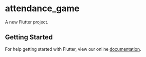 # attendance_game

A new Flutter project.

## Getting Started

For help getting started with Flutter, view our online
[documentation](https://flutter.io/).
